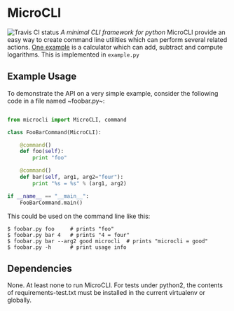 MicroCLI
==========
![Travis CI status](https://travis-ci.org/neumark/microcli.svg)
*A minimal CLI framework for python*
MicroCLI provide an easy way to create command line utilities
which can perform several related actions. [One example](https://github.com/neumark/microcli/blob/master/example.py) is a calculator which can add, subtract and 
compute logarithms. This is implemented in ```example.py```

Example Usage
---
To demonstrate the API on a very simple example, consider
the following code in a file named ~foobar.py~:

```python

from microcli import MicroCLI, command

class FooBarCommand(MicroCLI):

    @command()
    def foo(self):
        print "foo"

    @command()
    def bar(self, arg1, arg2="four"):
        print "%s = %s" % (arg1, arg2)

if __name__ == "__main__":
    FooBarCommand.main()
```

This could be used on the command line like this:

```
$ foobar.py foo     # prints "foo"
$ foobar.py bar 4   # prints "4 = four"
$ foobar.py bar --arg2 good microcli  # prints "microcli = good"
$ foobar.py -h      # print usage info
```

Dependencies
---
None. At least none to run MicroCLI. For tests under python2, the contents of requirements-test.txt must be installed in the current virtualenv or globally.
